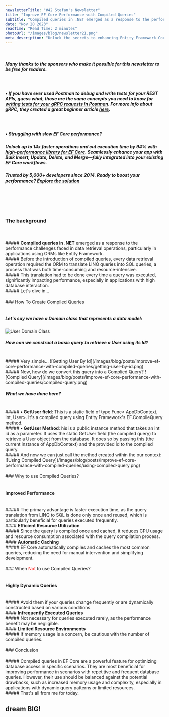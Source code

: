 ```yaml
---
newsletterTitle: "#42 Stefan's Newsletter"
title: "Improve EF Core Performance with Compiled Queries"
subtitle: "Compiled queries in .NET emerged as a response to the performance challenges faced in data retrieval operations, particularly in applications using ORMs like Entity Framework."
date: "Nov 20 2023"
readTime: "Read Time: 2 minutes"
photoUrl: "/images/blog/newsletter21.png"
meta_description: "Unlock the secrets to enhancing Entity Framework Core performance with Stefan Đokić's guide on compiled queries. Learn to optimize database interactions in .NET applications by utilizing compiled queries for faster execution and efficient resource use. Ideal for developers seeking to refine EF Core operations and achieve superior performance in data-intensive .NET environments."
---
```


&nbsp;  
##### <b>Many thanks to the sponsors who make it possible for this newsletter to be free for readers.</b>
&nbsp;  
##### • If you have ever used Postman to debug and write tests for your REST APIs, guess what, those are the same concepts you need to know for [writing tests for your gRPC requests in Postman](https://blog.postman.com/testing-grpc-apis-with-postman/). For more info about gRPC, they created a great beginner article [here](https://blog.postman.com/what-is-grpc/).  
&nbsp;  
##### **• Struggling with slow EF Core performance?**
##### Unlock up to 14x faster operations and cut execution time by 94% with [high-performance library for EF Core](https://entityframework-extensions.net/).  Seamlessly enhance your app with Bulk Insert, Update, Delete, and Merge—fully integrated into your existing EF Core workflows.
##### Trusted by 5,000+ developers since 2014. Ready to boost your performance? **[Explore the solution](https://entityframework-extensions.net/)**

<br>
<hr style='background-color: #fff'>
<br>

### The background
<br>
<br>
##### <b>Compiled queries in .NET</b> emerged as a response to the performance challenges faced in data retrieval operations, particularly in applications using ORMs like Entity Framework.
<br>
##### Before the introduction of compiled queries, every data retrieval operation required the ORM to translate LINQ queries into SQL queries, a process that was both time-consuming and resource-intensive.
<br>
##### This translation had to be done every time a query was executed, significantly impacting performance, especially in applications with high database interaction.
<br>
##### Let's dive in...

<br>
<br>
### How To Create Compiled Queries
<br>
<br>

##### Let's say we have a Domain class that represents a data model:
![User Domain Class](/images/blog/posts/improve-ef-core-performance-with-compiled-queries/user-domain-class.png)
<br>
##### How can we construct a basic query to retrieve a User using its Id?
<br>
##### Very simple...
![Getting User By Id](/images/blog/posts/improve-ef-core-performance-with-compiled-queries/getting-user-by-id.png)
<br>
##### Now, how do we convert this query into a Complied Query?
![Compiled Query](/images/blog/posts/improve-ef-core-performance-with-compiled-queries/compiled-query.png)
<br>

##### What we have done here?
<br>
##### <b>• GetUser field</b>: This is a static field of type Func< AppDbContext, int, User>. It's a compiled query using Entity Framework's EF.CompileQuery method.
<br>
##### <b>• GetUser Method</b>: his is a public instance method that takes an int id as a parameter. It uses the static GetUser field (the compiled query) to retrieve a User object from the database. It does so by passing this (the current instance of AppDbContext) and the provided id to the compiled query.
<br>
##### And now we can just call the method created within the our context:
![Using Compiled Query](/images/blog/posts/improve-ef-core-performance-with-compiled-queries/using-compiled-query.png)

<br>
<br>
### Why to use Compiled Queries?
<br>
<br>

####  <b>Improved Performance</b> 
<br>
##### The primary advantage is faster execution time, as the query translation from LINQ to SQL is done only once and reused, which is particularly beneficial for queries executed frequently.
<br>
####  <b>Efficient Resource Utilization</b> 
<br>
##### Since the query is compiled once and cached, it reduces CPU usage and resource consumption associated with the query compilation process.
<br>
####  <b>Automatic Caching</b> 
<br>
##### EF Core automatically compiles and caches the most common queries, reducing the need for manual intervention and simplifying development.


<br>
<br>
### When <span style='color: red'>Not</span> to use Compiled Queries?
<br>
<br>

####  <b>Highly Dynamic Queries</b> 
<br>
##### Avoid them if your queries change frequently or are dynamically constructed based on various conditions.
<br>
####  <b>Infrequently Executed Queries</b> 
<br>
##### Not necessary for queries executed rarely, as the performance benefit may be negligible.
<br>
####  <b>Limited Resource Environments</b> 
<br>
##### If memory usage is a concern, be cautious with the number of compiled queries.


<br>
<br>
### Conclusion
<br>
<br>
##### Compiled queries in EF Core are a powerful feature for optimizing database access in specific scenarios. They are most beneficial for improving performance in scenarios with repetitive and frequent database queries. However, their use should be balanced against the potential drawbacks, such as increased memory usage and complexity, especially in applications with dynamic query patterns or limited resources.
<br>
##### That's all from me for today.
<br>

## <b > dream BIG! </b>